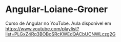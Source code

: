 # Angular-Loiane-Groner
Curso de Angular no YouTube. Aula disponivel em https://www.youtube.com/playlist?list=PLGxZ4Rq3BOBoSRcKWEdQACbUCNWLczg2G
